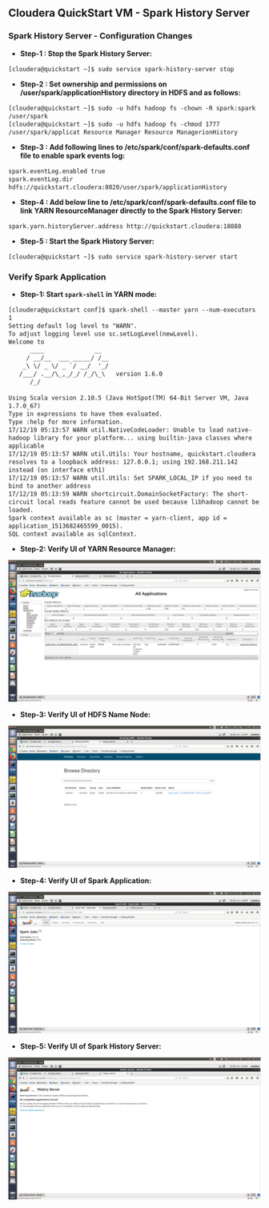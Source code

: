 ## Cloudera QuickStart VM - Spark History Server

### Spark History Server - Configuration Changes
* **Step-1 : Stop the Spark History Server:**
~~~
[cloudera@quickstart ~]$ sudo service spark-history-server stop
~~~

* **Step-2 : Set ownership and permissions on /user/spark/applicationHistory directory in HDFS and  as follows:**
~~~
[cloudera@quickstart ~]$ sudo -u hdfs hadoop fs -chown -R spark:spark /user/spark
[cloudera@quickstart ~]$ sudo -u hdfs hadoop fs -chmod 1777 /user/spark/applicat Resource Manager Resource ManagerionHistory
~~~

* **Step-3 : Add following lines to /etc/spark/conf/spark-defaults.conf file to enable spark events log:**
~~~
spark.eventLog.enabled true
spark.eventLog.dir hdfs://quickstart.cloudera:8020/user/spark/applicationHistory
~~~
      
* **Step-4 : Add below line to /etc/spark/conf/spark-defaults.conf file to link YARN ResourceManager directly to the Spark History Server:**
~~~
spark.yarn.historyServer.address http://quickstart.cloudera:18088
~~~

* **Step-5 : Start the Spark History Server:**
~~~
[cloudera@quickstart ~]$ sudo service spark-history-server start
~~~

### Verify Spark Application
* **Step-1: Start `spark-shell` in YARN mode:**
~~~
[cloudera@quickstart conf]$ spark-shell --master yarn --num-executors 1
Setting default log level to "WARN".
To adjust logging level use sc.setLogLevel(newLevel).
Welcome to
      ____              __
     / __/__  ___ _____/ /__
    _\ \/ _ \/ _ `/ __/  '_/
   /___/ .__/\_,_/_/ /_/\_\   version 1.6.0
      /_/

Using Scala version 2.10.5 (Java HotSpot(TM) 64-Bit Server VM, Java 1.7.0_67)
Type in expressions to have them evaluated.
Type :help for more information.
17/12/19 05:13:57 WARN util.NativeCodeLoader: Unable to load native-hadoop library for your platform... using builtin-java classes where applicable
17/12/19 05:13:57 WARN util.Utils: Your hostname, quickstart.cloudera resolves to a loopback address: 127.0.0.1; using 192.168.211.142 instead (on interface eth1)
17/12/19 05:13:57 WARN util.Utils: Set SPARK_LOCAL_IP if you need to bind to another address
17/12/19 05:13:59 WARN shortcircuit.DomainSocketFactory: The short-circuit local reads feature cannot be used because libhadoop cannot be loaded.
Spark context available as sc (master = yarn-client, app id = application_1513682465599_0015).
SQL context available as sqlContext.

~~~

* **Step-2: Verify UI of YARN Resource Manager:**

![Alt text](_images/yarn-resource-manager-ui.png?raw=true "YARN - Resource Manager - UI")

* **Step-3: Verify UI of HDFS Name Node:**

![Alt text](_images/hdfs-name-node-ui.png?raw=true "HDFS - Name Node -UI")

* **Step-4: Verify UI of Spark Application:**

![Alt text](_images/spark-application-master-ui.png?raw=true "Spark - Application Master UI")

* **Step-5: Verify UI of Spark History Server:**

![Alt text](_images/spark-history-server-ui.png?raw=true "Spark - History Server UI")


